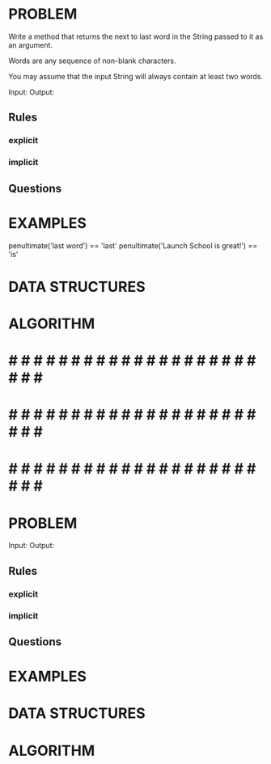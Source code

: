 # PROBLEM
Write a method that returns the next to last word in the String passed to it as an argument.

Words are any sequence of non-blank characters.

You may assume that the input String will always contain at least two words.

  Input: 
  Output:

  ## Rules
  ### explicit
  
  ### implicit


  ## Questions


# EXAMPLES
penultimate('last word') == 'last'
penultimate('Launch School is great!') == 'is'

# DATA STRUCTURES


# ALGORITHM



# # # # # # # # # # # # # # # # # # # # # # # # #
# # # # # # # # # # # # # # # # # # # # # # # # #
# # # # # # # # # # # # # # # # # # # # # # # # #

# PROBLEM


  Input: 
  Output:

  ## Rules
  ### explicit
  
  ### implicit


  ## Questions


# EXAMPLES


# DATA STRUCTURES


# ALGORITHM
